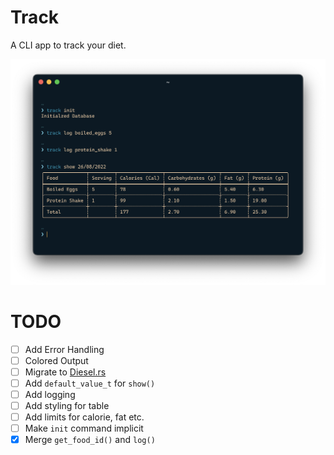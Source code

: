 # Track
A CLI app to track your diet.

<img src="img/track.png" width="800" />

# TODO
- [ ] Add Error Handling
- [ ] Colored Output
- [ ] Migrate to [Diesel.rs](https://diesel.rs)
- [ ] Add `default_value_t` for `show()`
- [ ] Add logging
- [ ] Add styling for table
- [ ] Add limits for calorie, fat etc.
- [ ] Make `init` command implicit
- [X] Merge `get_food_id()` and `log()`
